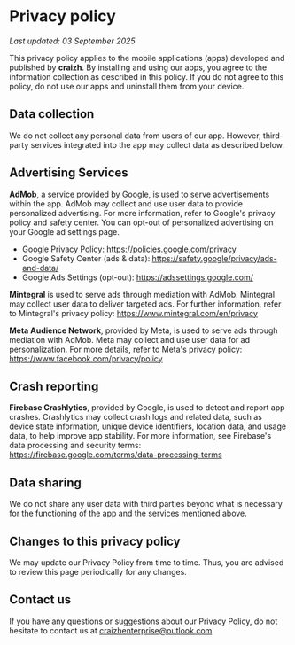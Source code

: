 # Privacy policy

*Last updated: 03 September 2025*

This privacy policy applies to the mobile applications (apps) developed
and published by **craizh**. By installing and using our apps, you agree
to the information collection as described in this policy. If you do not
agree to this policy, do not use our apps and uninstall them from your
device.

## Data collection

We do not collect any personal data from users of our app. However,
third-party services integrated into the app may collect data as
described below.

## Advertising Services

**AdMob**, a service provided by Google, is used to serve advertisements
within the app. AdMob may collect and use user data to provide
personalized advertising. For more information, refer to Google\'s
privacy policy and safety center. You can opt-out of personalized
advertising on your Google ad settings page.

-   Google Privacy Policy: https://policies.google.com/privacy
-   Google Safety Center (ads & data):
    https://safety.google/privacy/ads-and-data/
-   Google Ads Settings (opt-out): https://adssettings.google.com/

**Mintegral** is used to serve ads through mediation with AdMob.
Mintegral may collect user data to deliver targeted ads. For further
information, refer to Mintegral\'s privacy policy:
https://www.mintegral.com/en/privacy

**Meta Audience Network**, provided by Meta, is used to serve ads
through mediation with AdMob. Meta may collect and use user data for ad
personalization. For more details, refer to Meta\'s privacy policy:
https://www.facebook.com/privacy/policy

## Crash reporting

**Firebase Crashlytics**, provided by Google, is used to detect and
report app crashes. Crashlytics may collect crash logs and related data,
such as device state information, unique device identifiers, location
data, and usage data, to help improve app stability. For more
information, see Firebase\'s data processing and security terms:
https://firebase.google.com/terms/data-processing-terms

## Data sharing

We do not share any user data with third parties beyond what is
necessary for the functioning of the app and the services mentioned
above.

## Changes to this privacy policy

We may update our Privacy Policy from time to time. Thus, you are
advised to review this page periodically for any changes.

## Contact us

If you have any questions or suggestions about our Privacy Policy, do
not hesitate to contact us at craizhenterprise@outlook.com
